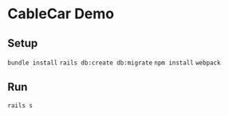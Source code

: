 # CableCar Demo

## Setup
`bundle install`
`rails db:create db:migrate`
`npm install`
`webpack`

## Run
`rails s`